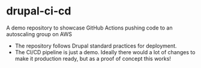 # drupal-ci-cd
A demo repository to showcase GitHub Actions pushing code to an autoscaling group on AWS

* The repository follows Drupal standard practices for deployment. 
* The CI/CD pipeline is just a demo. Ideally there would a lot of changes to make it production ready, but as a proof of concept this works!